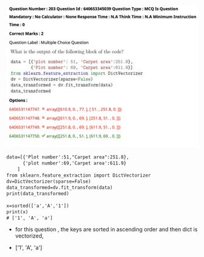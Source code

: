 ![](2023-07-14-17-38-53.png)
```
data=[{'Plot number':51,"Carpet area":251.8},
      {'plot number':69,'Carpet area':611.9}
    ]
from sklearn.feature_extraction import DictVectorizer
dv=DictVectorizer(sparse=False)
data_transformed=dv.fit_transform(data)
print(data_transformed)

x=sorted(['a','A','1'])
print(x)
# ['1', 'A', 'a']
```

- for this question , the keys are sorted in ascending order and then dict is vectorized, 

- ['1', 'A', 'a']